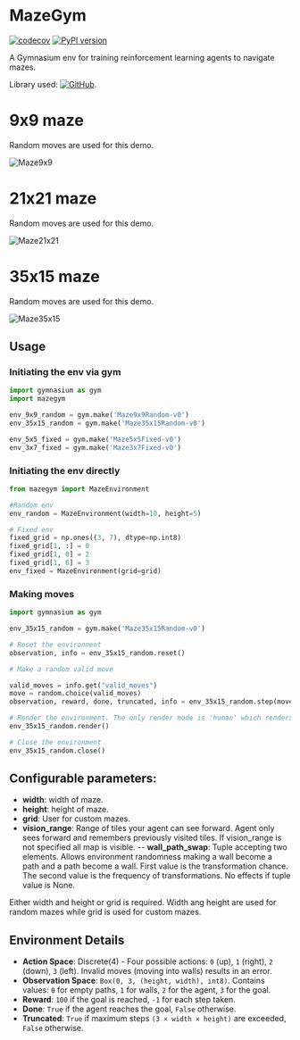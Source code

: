 # MazeGym

[![codecov](https://codecov.io/gh/EvalVis/MazeGym/branch/main/graph/badge.svg)](https://codecov.io/gh/EvalVis/MazeGym)
[![PyPI version](https://badge.fury.io/py/mazegym.svg)](https://pypi.org/project/mazegym/)

A Gymnasium env for training reinforcement learning agents to navigate mazes.

Library used: [![GitHub](https://img.shields.io/badge/GitHub-john--science%2Fmazelib-black?style=flat&logo=github)](https://github.com/john-science/mazelib).

# 9x9 maze

Random moves are used for this demo.

![Maze9x9](images/maze_9_9.gif)

# 21x21 maze

Random moves are used for this demo.

![Maze21x21](images/maze_21_21.gif)

# 35x15 maze

Random moves are used for this demo.

![Maze35x15](images/maze_35_15.gif)

## Usage

### Initiating the env via gym

```python
import gymnasium as gym
import mazegym

env_9x9_random = gym.make('Maze9x9Random-v0')
env_35x15_random = gym.make('Maze35x15Random-v0')

env_5x5_fixed = gym.make('Maze5x5Fixed-v0')
env_3x7_fixed = gym.make('Maze3x7Fixed-v0')
```

### Initiating the env directly

```python
from mazegym import MazeEnvironment

#Random env
env_random = MazeEnvironment(width=10, height=5)

# Fixed env
fixed_grid = np.ones((3, 7), dtype=np.int8)
fixed_grid[1, :] = 0
fixed_grid[1, 0] = 2
fixed_grid[1, 6] = 3
env_fixed = MazeEnvironment(grid=grid)
```

### Making moves

```python
import gymnasium as gym

env_35x15_random = gym.make('Maze35x15Random-v0')

# Reset the environment
observation, info = env_35x15_random.reset()

# Make a random valid move

valid_moves = info.get("valid_moves")
move = random.choice(valid_moves)
observation, reward, done, truncated, info = env_35x15_random.step(move)

# Render the environment. The only render mode is 'human' which renders visual output.
env_35x15_random.render()

# Close the environment
env_35x15_random.close()
```

## Configurable parameters:
- **width**: width of maze.
- **height**: height of maze.
- **grid**: User for custom mazes.
- **vision_range**: Range of tiles your agent can see forward. Agent only sees forward and remembers previously visited tiles. If vision_range is not specified all map is visible.
-- **wall_path_swap**: Tuple accepting two elements. Allows environment randomness making a wall become a path and a path become a wall. First value is the transformation chance. The second value is the frequency of transformations. No effects if tuple value is None. 

Either width and height or grid is required. Width ang height are used for random mazes while grid is used for custom mazes.

## Environment Details

- **Action Space**: Discrete(4) - Four possible actions: `0` (up), `1` (right), `2` (down), `3` (left). Invalid moves (moving into walls) results in an error.
- **Observation Space**: `Box(0, 3, (height, width), int8)`.
Contains values: `0` for empty paths, `1` for walls, `2` for the agent, `3` for the goal.
- **Reward**: `100` if the goal is reached, `-1` for each step taken.
- **Done**: `True` if the agent reaches the goal, `False` otherwise.
- **Truncated**: `True` if maximum steps `(3 × width × height)` are exceeded, `False` otherwise.